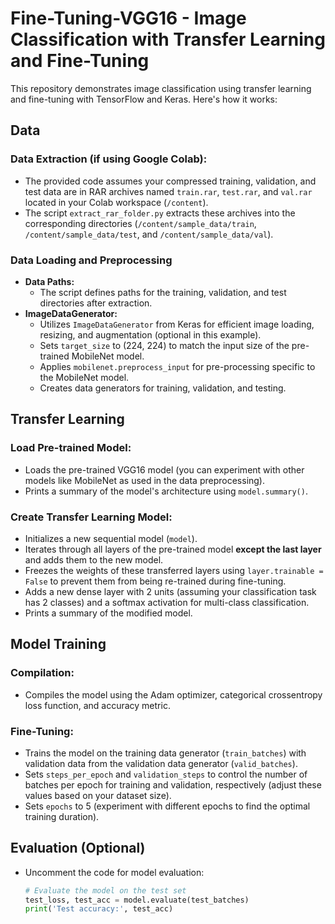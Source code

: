 # Fine-Tuning-VGG16 - Image Classification with Transfer Learning and Fine-Tuning
This repository demonstrates image classification using transfer learning and fine-tuning with TensorFlow and Keras. Here's how it works:

## Data
### Data Extraction (if using Google Colab):
   - The provided code assumes your compressed training, validation, and test data are in RAR archives named `train.rar`, `test.rar`, and `val.rar` located in your Colab workspace (`/content`).
   - The script `extract_rar_folder.py` extracts these archives into the corresponding directories (`/content/sample_data/train`, `/content/sample_data/test`, and `/content/sample_data/val`).

### Data Loading and Preprocessing

- **Data Paths:**
   - The script defines paths for the training, validation, and test directories after extraction.
- **ImageDataGenerator:**
   - Utilizes `ImageDataGenerator` from Keras for efficient image loading, resizing, and augmentation (optional in this example).
   - Sets `target_size` to (224, 224) to match the input size of the pre-trained MobileNet model.
   - Applies `mobilenet.preprocess_input` for pre-processing specific to the MobileNet model.
   - Creates data generators for training, validation, and testing.

## Transfer Learning

### Load Pre-trained Model:
   - Loads the pre-trained VGG16 model (you can experiment with other models like MobileNet as used in the data preprocessing).
   - Prints a summary of the model's architecture using `model.summary()`.
### Create Transfer Learning Model:
   - Initializes a new sequential model (`model`).
   - Iterates through all layers of the pre-trained model **except the last layer** and adds them to the new model.
   - Freezes the weights of these transferred layers using `layer.trainable = False` to prevent them from being re-trained during fine-tuning.
   - Adds a new dense layer with 2 units (assuming your classification task has 2 classes) and a softmax activation for multi-class classification.
   - Prints a summary of the modified model.

## Model Training

### Compilation:
   - Compiles the model using the Adam optimizer, categorical crossentropy loss function, and accuracy metric.
### Fine-Tuning:
   - Trains the model on the training data generator (`train_batches`) with validation data from the validation data generator (`valid_batches`).
   - Sets `steps_per_epoch` and `validation_steps` to control the number of batches per epoch for training and validation, respectively (adjust these values based on your dataset size).
   - Sets `epochs` to 5 (experiment with different epochs to find the optimal training duration).

## Evaluation (Optional)

- Uncomment the code for model evaluation:
   ```python
   # Evaluate the model on the test set
   test_loss, test_acc = model.evaluate(test_batches)
   print('Test accuracy:', test_acc)
   ```

